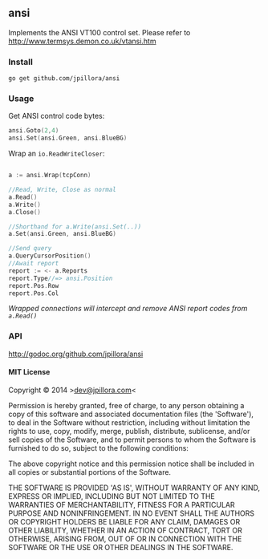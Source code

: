 ## ansi

Implements the ANSI VT100 control set.
Please refer to http://www.termsys.demon.co.uk/vtansi.htm

### Install

```
go get github.com/jpillora/ansi
```

### Usage

Get ANSI control code bytes:

``` go
ansi.Goto(2,4)
ansi.Set(ansi.Green, ansi.BlueBG)
```

Wrap an `io.ReadWriteCloser`:

``` go

a := ansi.Wrap(tcpConn)

//Read, Write, Close as normal
a.Read()
a.Write()
a.Close()

//Shorthand for a.Write(ansi.Set(..))
a.Set(ansi.Green, ansi.BlueBG)

//Send query
a.QueryCursorPosition()
//Await report
report := <- a.Reports
report.Type//=> ansi.Position
report.Pos.Row
report.Pos.Col
```

*Wrapped connections will intercept and remove ANSI report codes from `a.Read()`*

### API

http://godoc.org/github.com/jpillora/ansi

#### MIT License

Copyright © 2014 &gt;dev@jpillora.com&lt;

Permission is hereby granted, free of charge, to any person obtaining
a copy of this software and associated documentation files (the
'Software'), to deal in the Software without restriction, including
without limitation the rights to use, copy, modify, merge, publish,
distribute, sublicense, and/or sell copies of the Software, and to
permit persons to whom the Software is furnished to do so, subject to
the following conditions:

The above copyright notice and this permission notice shall be
included in all copies or substantial portions of the Software.

THE SOFTWARE IS PROVIDED 'AS IS', WITHOUT WARRANTY OF ANY KIND,
EXPRESS OR IMPLIED, INCLUDING BUT NOT LIMITED TO THE WARRANTIES OF
MERCHANTABILITY, FITNESS FOR A PARTICULAR PURPOSE AND NONINFRINGEMENT.
IN NO EVENT SHALL THE AUTHORS OR COPYRIGHT HOLDERS BE LIABLE FOR ANY
CLAIM, DAMAGES OR OTHER LIABILITY, WHETHER IN AN ACTION OF CONTRACT,
TORT OR OTHERWISE, ARISING FROM, OUT OF OR IN CONNECTION WITH THE
SOFTWARE OR THE USE OR OTHER DEALINGS IN THE SOFTWARE.